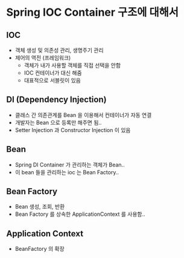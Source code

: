 # Spring IOC Container 구조에 대해서 

## IOC
- 객체 생성 및 의존성 관리, 생명주기 관리
- 제어의 역전 (프레임워크)
    - 객체가 내가 사용할 객체를 직접 선택을 안함
    - IOC 컨테이너가 대신 해줌
    - 대표적으로 서블릿이 있음

## DI (Dependency Injection)
- 클래스 간 의존관계를 Bean 을 이용해서 컨테이너가 자동 연결 
- 개발자는 Bean 으로 등록만 해주면 됨..
- Setter Injection 과 Constructor Injection 이 있음

## Bean
- Spring DI Container 가 관리하는 객체가 Bean.. 
- 이 bean 들을 관리하는 ioc 는 Bean Factory..
## Bean Factory
  - Bean 생성, 조회, 반환   
  - Bean Factory 를 상속한 ApplicationContext 를 사용함..
## Application Context   
  - BeanFactory 의 확장


